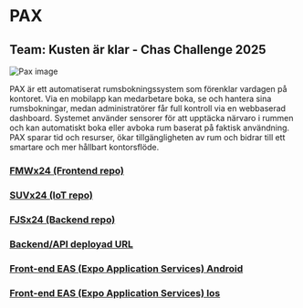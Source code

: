 # PAX

## Team: Kusten är klar - Chas Challenge 2025

![Pax image](PAX_Kusten_är_klar_PG2.png)

PAX är ett automatiserat rumsbokningssystem som förenklar vardagen på kontoret. Via en mobilapp kan medarbetare boka, se och hantera sina rumsbokningar, medan administratörer får full kontroll via en webbaserad dashboard. Systemet använder sensorer för att upptäcka närvaro i rummen och kan automatiskt boka eller avboka rum baserat på faktisk användning. PAX sparar tid och resurser, ökar tillgängligheten av rum och bidrar till ett smartare och mer hållbart kontorsflöde.



### [FMWx24 (Frontend repo)](https://github.com/Kusten-ar-klar-Chas-Challenge-2025/pax/tree/main/pax-mobile)
### [SUVx24 (IoT repo)](https://github.com/Kusten-ar-klar-Chas-Challenge-2025/pax/tree/main/Iot)
### [FJSx24 (Backend repo)](https://github.com/alicegmn/paxdb)

### [Backend/API deployad URL](https://paxdb.vercel.app/)

### [Front-end EAS (Expo Application Services) Android](https://expo.dev/artifacts/eas/qwP19Wj2vpnJuYwJq1Vrcj.apk)
### [Front-end EAS (Expo Application Services) Ios](https://expo.dev/artifacts/eas/atmUj6ae1mTqANcXLNi1Z1.tar.gz)
